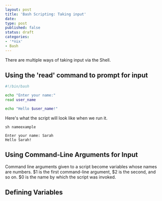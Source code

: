 ```yaml
---
layout: post
title: 'Bash Scripting: Taking input'
date: 
type: post
published: false
status: draft
categories:
- '*nix'
- Bash
---
```


There are multiple ways of taking input via the Shell.

## Using the 'read' command to prompt for input

```bash
#!/bin/bash

echo "Enter your name:"
read user_name

echo "Hello $user_name!"
```

Here's what the script will look like when we run it. 

```
sh nameexample
```

```
Enter your name: Sarah
Hello Sarah!
```

## Using Command-Line Arguments for Input

Command line arguments given to a script become variables whose names are numbers. $1 is the first command-line argument, $2 is the second, and so on. $0 is the name by which the script was invoked.

## Defining Variables
